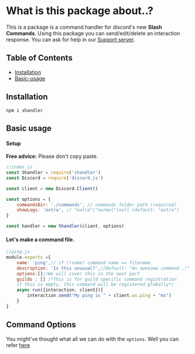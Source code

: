 # What is this package about..?

This is a package is a command handler for discord's new **Slash Commands**. Using this package you can send/edit/delete an interaction response. You can ask for help in our [Support server](https://discord.gg/tMWmEJFq4m).

## Table of Contents
* [Installation](#Installation)
* [Basic-usage](#Basic-usage)

## Installation

```
npm i shandler
```

## Basic usage
#### Setup
**Free advice:** Please don't copy paste.
```js
//index.js
const Shandler = require('shandler')
const Discord = require('discord.js')

const client = new Discord.Client()

const options = {
    commandsDir: './commands', // commands folder path (required)
    showLogs: 'extra', // "extra"|"normal"|null (default: "extra")
}

const handler = new Shandler(client, options)

```
#### Let's make a command file.
```js
//ping.js
module.exports ={
    name: 'ping',// if (!name) command name == filename.
    description: 'Is this unusual?',//Default: "An awesome command..!"
    options:[]//We will cover this in the next part
    guilds : [] /*This is for guild specific command registration
    if this is empty, this command will be registered globally*/
    async run({interaction, client}){
        interaction.send("My ping is " + client.ws.ping + "ms")
    }
}
```
## Command Options
You might've thought what all we can do with the `options`. Well you can refer [here](https://discord.com/developers/docs/interactions/slash-commands#applicationcommandoption)